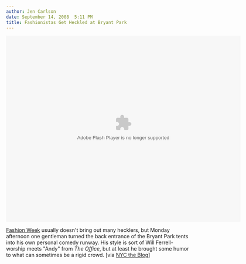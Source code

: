 ```yaml
---
author: Jen Carlson
date: September 14, 2008  5:11 PM
title: Fashionistas Get Heckled at Bryant Park
---
```


<center><embed src="https://web.archive.org/web/20111117120147oe_/http://blip.tv/play/AczkF4yLOQ" type="application/x-shockwave-flash" width="640" height="510" allowscriptaccess="always" allowfullscreen="true"></center>

<p><a href="https://web.archive.org/web/20111117120147/http://gothamist.com/2008/09/07/fashion_week_has_begun_lohan_causes.php">Fashion Week</a> usually doesn&apos;t bring out many hecklers, but Monday afternoon one gentleman turned the back entrance of the Bryant Park tents into his own personal comedy runway. His style is sort of Will Ferrell-worship meets &quot;Andy&quot; from <em>The Office</em>, but at least he brought some humor to what can sometimes be a rigid crowd. [via <a href="https://web.archive.org/web/20111117120147/http://nyctheblog.blogspot.com/2008/09/heckler-at-bryant-park-fashion-week.html">NYC the Blog</a>]</p>